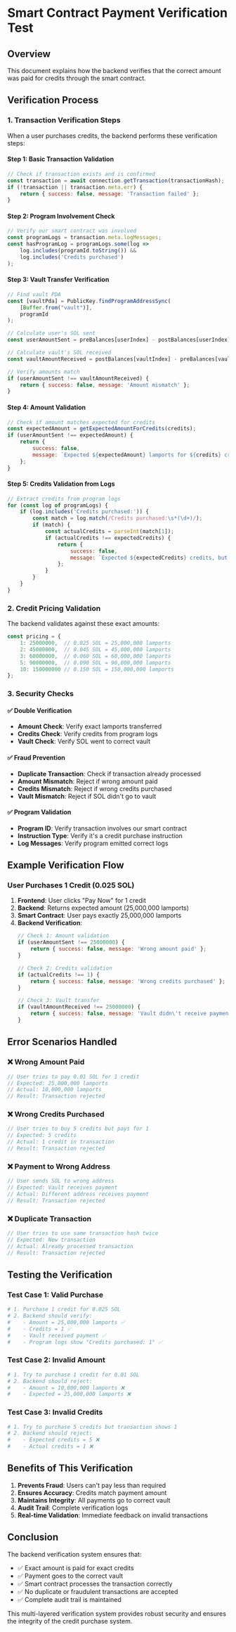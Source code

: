 # Smart Contract Payment Verification Test

## Overview
This document explains how the backend verifies that the correct amount was paid for credits through the smart contract.

## Verification Process

### 1. Transaction Verification Steps

When a user purchases credits, the backend performs these verification steps:

#### Step 1: Basic Transaction Validation
```javascript
// Check if transaction exists and is confirmed
const transaction = await connection.getTransaction(transactionHash);
if (!transaction || transaction.meta.err) {
    return { success: false, message: 'Transaction failed' };
}
```

#### Step 2: Program Involvement Check
```javascript
// Verify our smart contract was involved
const programLogs = transaction.meta.logMessages;
const hasProgramLog = programLogs.some(log => 
    log.includes(programId.toString()) && 
    log.includes('Credits purchased')
);
```

#### Step 3: Vault Transfer Verification
```javascript
// Find vault PDA
const [vaultPda] = PublicKey.findProgramAddressSync(
    [Buffer.from("vault")],
    programId
);

// Calculate user's SOL sent
const userAmountSent = preBalances[userIndex] - postBalances[userIndex] - fee;

// Calculate vault's SOL received
const vaultAmountReceived = postBalances[vaultIndex] - preBalances[vaultIndex];

// Verify amounts match
if (userAmountSent !== vaultAmountReceived) {
    return { success: false, message: 'Amount mismatch' };
}
```

#### Step 4: Amount Validation
```javascript
// Check if amount matches expected for credits
const expectedAmount = getExpectedAmountForCredits(credits);
if (userAmountSent !== expectedAmount) {
    return { 
        success: false, 
        message: `Expected ${expectedAmount} lamports for ${credits} credits, but received ${userAmountSent}` 
    };
}
```

#### Step 5: Credits Validation from Logs
```javascript
// Extract credits from program logs
for (const log of programLogs) {
    if (log.includes('Credits purchased:')) {
        const match = log.match(/Credits purchased:\s*(\d+)/);
        if (match) {
            const actualCredits = parseInt(match[1]);
            if (actualCredits !== expectedCredits) {
                return { 
                    success: false, 
                    message: `Expected ${expectedCredits} credits, but transaction shows ${actualCredits}` 
                };
            }
        }
    }
}
```

### 2. Credit Pricing Validation

The backend validates against these exact amounts:

```javascript
const pricing = {
    1: 25000000,  // 0.025 SOL = 25,000,000 lamports
    2: 45000000,  // 0.045 SOL = 45,000,000 lamports
    3: 60000000,  // 0.060 SOL = 60,000,000 lamports
    5: 90000000,  // 0.090 SOL = 90,000,000 lamports
    10: 150000000 // 0.150 SOL = 150,000,000 lamports
};
```

### 3. Security Checks

#### ✅ Double Verification
- **Amount Check**: Verify exact lamports transferred
- **Credits Check**: Verify credits from program logs
- **Vault Check**: Verify SOL went to correct vault

#### ✅ Fraud Prevention
- **Duplicate Transaction**: Check if transaction already processed
- **Amount Mismatch**: Reject if wrong amount paid
- **Credits Mismatch**: Reject if wrong credits purchased
- **Vault Mismatch**: Reject if SOL didn't go to vault

#### ✅ Program Validation
- **Program ID**: Verify transaction involves our smart contract
- **Instruction Type**: Verify it's a credit purchase instruction
- **Log Messages**: Verify program emitted correct logs

## Example Verification Flow

### User Purchases 1 Credit (0.025 SOL)

1. **Frontend**: User clicks "Pay Now" for 1 credit
2. **Backend**: Returns expected amount (25,000,000 lamports)
3. **Smart Contract**: User pays exactly 25,000,000 lamports
4. **Backend Verification**:
   ```javascript
   // Check 1: Amount validation
   if (userAmountSent !== 25000000) {
       return { success: false, message: 'Wrong amount paid' };
   }
   
   // Check 2: Credits validation
   if (actualCredits !== 1) {
       return { success: false, message: 'Wrong credits purchased' };
   }
   
   // Check 3: Vault transfer
   if (vaultAmountReceived !== 25000000) {
       return { success: false, message: 'Vault didn\'t receive payment' };
   }
   ```

## Error Scenarios Handled

### ❌ Wrong Amount Paid
```javascript
// User tries to pay 0.01 SOL for 1 credit
// Expected: 25,000,000 lamports
// Actual: 10,000,000 lamports
// Result: Transaction rejected
```

### ❌ Wrong Credits Purchased
```javascript
// User tries to buy 5 credits but pays for 1
// Expected: 5 credits
// Actual: 1 credit in transaction
// Result: Transaction rejected
```

### ❌ Payment to Wrong Address
```javascript
// User sends SOL to wrong address
// Expected: Vault receives payment
// Actual: Different address receives payment
// Result: Transaction rejected
```

### ❌ Duplicate Transaction
```javascript
// User tries to use same transaction hash twice
// Expected: New transaction
// Actual: Already processed transaction
// Result: Transaction rejected
```

## Testing the Verification

### Test Case 1: Valid Purchase
```bash
# 1. Purchase 1 credit for 0.025 SOL
# 2. Backend should verify:
#    - Amount = 25,000,000 lamports ✅
#    - Credits = 1 ✅
#    - Vault received payment ✅
#    - Program logs show "Credits purchased: 1" ✅
```

### Test Case 2: Invalid Amount
```bash
# 1. Try to purchase 1 credit for 0.01 SOL
# 2. Backend should reject:
#    - Amount = 10,000,000 lamports ❌
#    - Expected = 25,000,000 lamports ❌
```

### Test Case 3: Invalid Credits
```bash
# 1. Try to purchase 5 credits but transaction shows 1
# 2. Backend should reject:
#    - Expected credits = 5 ❌
#    - Actual credits = 1 ❌
```

## Benefits of This Verification

1. **Prevents Fraud**: Users can't pay less than required
2. **Ensures Accuracy**: Credits match payment amount
3. **Maintains Integrity**: All payments go to correct vault
4. **Audit Trail**: Complete verification logs
5. **Real-time Validation**: Immediate feedback on invalid transactions

## Conclusion

The backend verification system ensures that:
- ✅ Exact amount is paid for exact credits
- ✅ Payment goes to the correct vault
- ✅ Smart contract processes the transaction correctly
- ✅ No duplicate or fraudulent transactions are accepted
- ✅ Complete audit trail is maintained

This multi-layered verification system provides robust security and ensures the integrity of the credit purchase system. 